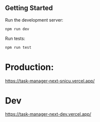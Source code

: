 ## Getting Started

Run the development server:

```bash
npm run dev
```

Run tests:

```bash
npm run test
```

# Production:

https://task-manager-next-snicu.vercel.app/

# Dev

https://task-manager-next-dev.vercel.app/

